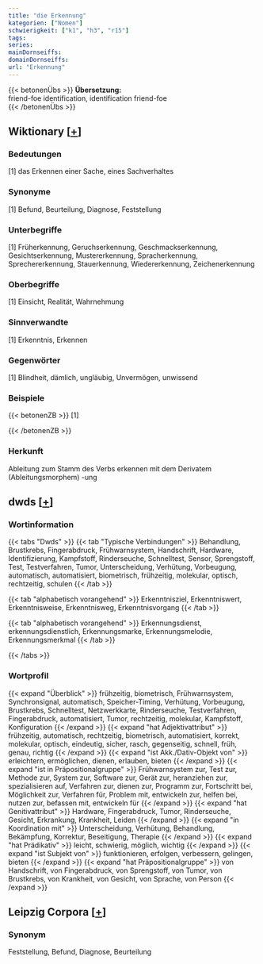 ```yaml
---
title: "die Erkennung"
kategorien: ["Nomen"]
schwierigkeit: ["k1", "h3", "r15"]
tags:
series:
mainDornseiffs:
domainDornseiffs:
url: "Erkennung"
---
```


{{< betonenÜbs >}}
**Übersetzung:**  
friend-foe identification, identification friend-foe  
{{< /betonenÜbs >}}

## Wiktionary [[+](https://de.wiktionary.org/wiki/Erkennung)]

### Bedeutungen
[1] das Erkennen einer Sache, eines Sachverhaltes  

### Synonyme
[1] Befund, Beurteilung, Diagnose, Feststellung  

### Unterbegriffe
[1] Früherkennung, Geruchserkennung, Geschmackserkennung, Gesichtserkennung, Mustererkennung, Spracherkennung, Sprechererkennung, Stauerkennung, Wiedererkennung, Zeichenerkennung  

### Oberbegriffe
[1] Einsicht, Realität, Wahrnehmung  

### Sinnverwandte
[1] Erkenntnis, Erkennen  

### Gegenwörter
[1] Blindheit, dämlich, ungläubig, Unvermögen, unwissend  

### Beispiele
{{< betonenZB >}}
[1]  

{{< /betonenZB >}}
### Herkunft
Ableitung zum Stamm des Verbs erkennen mit dem Derivatem (Ableitungsmorphem) -ung  



## dwds [[+](https://www.dwds.de/wb/Erkennung)]

### Wortinformation
{{< tabs "Dwds" >}}
{{< tab "Typische Verbindungen" >}}
Behandlung, Brustkrebs, Fingerabdruck, Frühwarnsystem, Handschrift, Hardware, Identifizierung, Kampfstoff, Rinderseuche, Schnelltest, Sensor, Sprengstoff, Test, Testverfahren, Tumor, Unterscheidung, Verhütung, Vorbeugung, automatisch, automatisiert, biometrisch, frühzeitig, molekular, optisch, rechtzeitig, schulen
{{< /tab >}}

{{< tab "alphabetisch vorangehend" >}}
Erkenntnisziel, Erkenntniswert, Erkenntnisweise, Erkenntnisweg, Erkenntnisvorgang
{{< /tab >}}

{{< tab "alphabetisch vorangehend" >}}
Erkennungsdienst, erkennungsdienstlich, Erkennungsmarke, Erkennungsmelodie, Erkennungsmerkmal
{{< /tab >}}

{{< /tabs >}}

### Wortprofil
{{< expand "Überblick" >}} frühzeitig, biometrisch, Frühwarnsystem, Synchronsignal, automatisch, Speicher-Timing, Verhütung, Vorbeugung, Brustkrebs, Schnelltest, Netzwerkkarte, Rinderseuche, Testverfahren, Fingerabdruck, automatisiert, Tumor, rechtzeitig, molekular, Kampfstoff, Konfiguration {{< /expand >}}
{{< expand "hat Adjektivattribut" >}} frühzeitig, automatisch, rechtzeitig, biometrisch, automatisiert, korrekt, molekular, optisch, eindeutig, sicher, rasch, gegenseitig, schnell, früh, genau, richtig {{< /expand >}}
{{< expand "ist Akk./Dativ-Objekt von" >}} erleichtern, ermöglichen, dienen, erlauben, bieten {{< /expand >}}
{{< expand "ist in Präpositionalgruppe" >}} Frühwarnsystem zur, Test zur, Methode zur, System zur, Software zur, Gerät zur, heranziehen zur, spezialisieren auf, Verfahren zur, dienen zur, Programm zur, Fortschritt bei, Möglichkeit zur, Verfahren für, Problem mit, entwickeln zur, helfen bei, nutzen zur, befassen mit, entwickeln für {{< /expand >}}
{{< expand "hat Genitivattribut" >}} Hardware, Fingerabdruck, Tumor, Rinderseuche, Gesicht, Erkrankung, Krankheit, Leiden {{< /expand >}}
{{< expand "in Koordination mit" >}} Unterscheidung, Verhütung, Behandlung, Bekämpfung, Korrektur, Beseitigung, Therapie {{< /expand >}}
{{< expand "hat Prädikativ" >}} leicht, schwierig, möglich, wichtig {{< /expand >}}
{{< expand "ist Subjekt von" >}} funktionieren, erfolgen, verbessern, gelingen, bieten {{< /expand >}}
{{< expand "hat Präpositionalgruppe" >}} von Handschrift, von Fingerabdruck, von Sprengstoff, von Tumor, von Brustkrebs, von Krankheit, von Gesicht, von Sprache, von Person {{< /expand >}}

## Leipzig Corpora [[+](https://corpora.uni-leipzig.de/en/res?word=Erkennung&corpusId=deu_newscrawl-public_2018)]


### Synonym
Feststellung, Befund, Diagnose, Beurteilung

